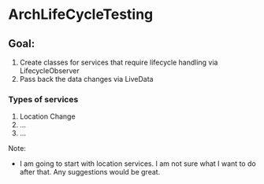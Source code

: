 # ArchLifeCycleTesting

## Goal:
1) Create classes for services that require lifecycle handling via LifecycleObserver
2) Pass back the data changes via LiveData


### Types of services 
1) Location Change 
2) ...
3) ...

Note:
- I am going to start with location services. I am not sure what I want to do after that. Any suggestions would be great. 
